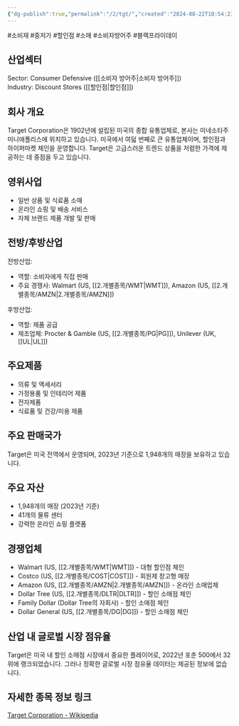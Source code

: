 ```yaml
---
{"dg-publish":true,"permalink":"/2/tgt/","created":"2024-08-22T10:54:23.899+09:00","updated":"2025-07-29T21:37:05.270+09:00"}
---
```


 #소비재 #중저가 #할인점 #소매 #소비자방어주 #블랙프라이데이 

## 산업섹터

Sector: Consumer Defensive ([[소비자 방어주\|소비자 방어주]])  
Industry: Discount Stores ([[할인점\|할인점]])

## 회사 개요

Target Corporation은 1902년에 설립된 미국의 종합 유통업체로, 본사는 미네소타주 미니애폴리스에 위치하고 있습니다. 미국에서 여덟 번째로 큰 유통업체이며, 할인점과 하이퍼마켓 체인을 운영합니다. Target은 고급스러운 트렌드 상품을 저렴한 가격에 제공하는 데 중점을 두고 있습니다.

## 영위사업

- 일반 상품 및 식료품 소매
- 온라인 쇼핑 및 배송 서비스
- 자체 브랜드 제품 개발 및 판매

## 전방/후방산업

전방산업:

- 역할: 소비자에게 직접 판매
- 주요 경쟁사: Walmart (US, [[2.개별종목/WMT\|WMT]]), Amazon (US, [[2.개별종목/AMZN\|2.개별종목/AMZN]])

후방산업:

- 역할: 제품 공급
- 제조업체: Procter & Gamble (US, [[2.개별종목/PG\|PG]]), Unilever (UK, [[UL\|UL]])

## 주요제품

- 의류 및 액세서리
- 가정용품 및 인테리어 제품
- 전자제품
- 식료품 및 건강/미용 제품

## 주요 판매국가

Target은 미국 전역에서 운영되며, 2023년 기준으로 1,948개의 매장을 보유하고 있습니다.

## 주요 자산

- 1,948개의 매장 (2023년 기준)
- 41개의 물류 센터
- 강력한 온라인 쇼핑 플랫폼

## 경쟁업체

- Walmart (US, [[2.개별종목/WMT\|WMT]]) - 대형 할인점 체인
- Costco (US, [[2.개별종목/COST\|COST]]) - 회원제 창고형 매장
- Amazon (US, [[2.개별종목/AMZN\|2.개별종목/AMZN]]) - 온라인 소매업체
- Dollar Tree (US, [[2.개별종목/DLTR\|DLTR]]) - 할인 소매점 체인
- Family Dollar (Dollar Tree의 자회사) - 할인 소매점 체인
- Dollar General (US, [[2.개별종목/DG\|DG]]) - 할인 소매점 체인

## 산업 내 글로벌 시장 점유율

Target은 미국 내 할인 소매점 시장에서 중요한 플레이어로, 2022년 포춘 500에서 32위에 랭크되었습니다. 그러나 정확한 글로벌 시장 점유율 데이터는 제공된 정보에 없습니다.

## 자세한 종목 정보 링크

[Target Corporation - Wikipedia](https://en.wikipedia.org/wiki/Target_Corporation)